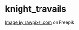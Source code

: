 # knight_travails

<a href="https://www.freepik.com/free-vector/chess_2900822.htm#query=chess%20knight&position=2&from_view=keyword&track=ais">Image by rawpixel.com</a> on Freepik